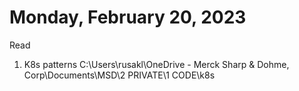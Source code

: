# Monday, February 20, 2023

Read
1. K8s patterns C:\Users\rusakl\OneDrive - Merck Sharp & Dohme, Corp\Documents\MSD\2 PRIVATE\1 CODE\k8s